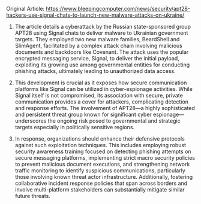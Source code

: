 Original Article: https://www.bleepingcomputer.com/news/security/apt28-hackers-use-signal-chats-to-launch-new-malware-attacks-on-ukraine/

1) The article details a cyberattack by the Russian state-sponsored group APT28 using Signal chats to deliver malware to Ukrainian government targets. They employed two new malware families, BeardShell and SlimAgent, facilitated by a complex attack chain involving malicious documents and backdoors like Covenant. The attack uses the popular encrypted messaging service, Signal, to deliver the initial payload, exploiting its growing use among governmental entities for conducting phishing attacks, ultimately leading to unauthorized data access.

2) This development is crucial as it exposes how secure communication platforms like Signal can be utilized in cyber-espionage activities. While Signal itself is not compromised, its association with secure, private communication provides a cover for attackers, complicating detection and response efforts. The involvement of APT28—a highly sophisticated and persistent threat group known for significant cyber espionage—underscores the ongoing risk posed to governmental and strategic targets especially in politically sensitive regions.

3) In response, organizations should enhance their defensive protocols against such exploitation techniques. This includes employing robust security awareness training focused on detecting phishing attempts on secure messaging platforms, implementing strict macro security policies to prevent malicious document executions, and strengthening network traffic monitoring to identify suspicious communications, particularly those involving known threat actor infrastructure. Additionally, fostering collaborative incident response policies that span across borders and involve multi-platform stakeholders can substantially mitigate similar future threats.